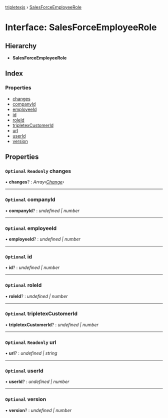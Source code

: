 [tripletexjs](../README.md) › [SalesForceEmployeeRole](salesforceemployeerole.md)

# Interface: SalesForceEmployeeRole

## Hierarchy

* **SalesForceEmployeeRole**

## Index

### Properties

* [changes](salesforceemployeerole.md#optional-readonly-changes)
* [companyId](salesforceemployeerole.md#optional-companyid)
* [employeeId](salesforceemployeerole.md#optional-employeeid)
* [id](salesforceemployeerole.md#optional-id)
* [roleId](salesforceemployeerole.md#optional-roleid)
* [tripletexCustomerId](salesforceemployeerole.md#optional-tripletexcustomerid)
* [url](salesforceemployeerole.md#optional-readonly-url)
* [userId](salesforceemployeerole.md#optional-userid)
* [version](salesforceemployeerole.md#optional-version)

## Properties

### `Optional` `Readonly` changes

• **changes**? : *Array‹[Change](../modules/change.md)›*

___

### `Optional` companyId

• **companyId**? : *undefined | number*

___

### `Optional` employeeId

• **employeeId**? : *undefined | number*

___

### `Optional` id

• **id**? : *undefined | number*

___

### `Optional` roleId

• **roleId**? : *undefined | number*

___

### `Optional` tripletexCustomerId

• **tripletexCustomerId**? : *undefined | number*

___

### `Optional` `Readonly` url

• **url**? : *undefined | string*

___

### `Optional` userId

• **userId**? : *undefined | number*

___

### `Optional` version

• **version**? : *undefined | number*
